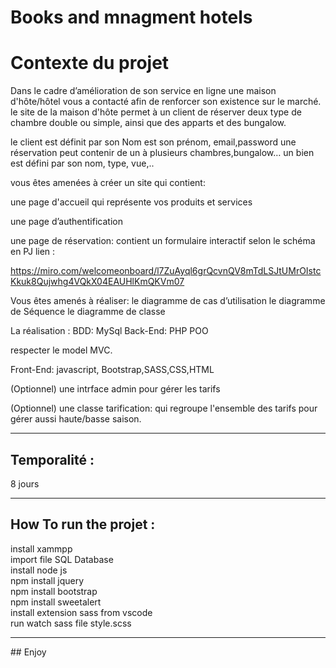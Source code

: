 # Books and mnagment hotels

# Contexte du projet

Dans le cadre d’amélioration de son service en ligne une maison d'hôte/hôtel vous a contacté afin de renforcer son existence sur le marché. le site de la maison d'hôte permet à un client de réserver deux type de chambre double ou simple, ainsi que des apparts et des bungalow.

le client est définit par son Nom est son prénom, email,password une réservation peut contenir de un à plusieurs chambres,bungalow… un bien est défini par son nom, type, vue,..

vous êtes amenées à créer un site qui contient:

une page d'accueil qui représente vos produits et services

une page d’authentification

une page de réservation: contient un formulaire interactif selon le schéma en PJ lien :

https://miro.com/welcomeonboard/l7ZuAyql6grQcvnQV8mTdLSJtUMrOIstcKkuk8Qujwhg4VQkX04EAUHlKmQKVm07

Vous êtes amenés à réaliser: le diagramme de cas d’utilisation le diagramme de Séquence le diagramme de classe

La réalisation : BDD: MySql Back-End: PHP POO

respecter le model MVC.

Front-End: javascript, Bootstrap,SASS,CSS,HTML

(Optionnel) une intrface admin pour gérer les tarifs

(Optionnel) une classe tarification: qui regroupe l'ensemble des tarifs pour gérer aussi haute/basse saison.


<hr>

## Temporalité :

8 jours

<hr>


## How To run the projet :

install xammpp 
<br/>
import file SQL Database
<br/>
install node js
<br/>
npm install jquery
<br/>
npm install bootstrap
<br/>
npm install sweetalert
<br/>
install extension sass from vscode
<br/>
run watch sass file style.scss
<hr>
## Enjoy
